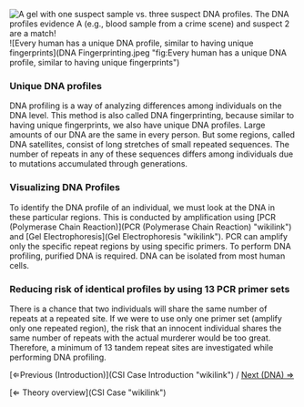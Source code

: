 ![A gel with one suspect sample vs. three suspect DNA profiles. The DNA
profiles evidence A (e.g., blood sample from a crime scene) and suspect
2 are a
match!]( suspectgel.png "fig:A gel with one suspect sample vs. three suspect DNA profiles. The DNA profiles evidence A (e.g., blood sample from a crime scene) and suspect 2 are a match!")
![Every human has a unique DNA profile, similar to having unique
fingerprints](DNA Fingerprinting.jpeg "fig:Every human has a unique DNA profile, similar to having unique fingerprints")

### Unique DNA profiles

DNA profiling is a way of analyzing differences among individuals on the
DNA level. This method is also called DNA fingerprinting, because
similar to having unique fingerprints, we also have unique DNA profiles.
Large amounts of our DNA are the same in every person. But some regions,
called DNA satellites, consist of long stretches of small repeated
sequences. The number of repeats in any of these sequences differs among
individuals due to mutations accumulated through generations.

### Visualizing DNA Profiles

To identify the DNA profile of an individual, we must look at the DNA in
these particular regions. This is conducted by amplification using [PCR
(Polymerase Chain Reaction)](PCR (Polymerase Chain Reaction) "wikilink")
and [Gel Electrophoresis](Gel Electrophoresis "wikilink"). PCR can
amplify only the specific repeat regions by using specific primers. To
perform DNA profiling, purified DNA is required. DNA can be isolated
from most human cells.

### Reducing risk of identical profiles by using 13 PCR primer sets

There is a chance that two individuals will share the same number of
repeats at a repeated site. If we were to use only one primer set
(amplify only one repeated region), the risk that an innocent individual
shares the same number of repeats with the actual murderer would be too
great. Therefore, a minimum of 13 tandem repeat sites are investigated
while performing DNA profiling.

[⇐Previous (Introduction)](CSI Case Introduction "wikilink") / [Next
(DNA) ⇒](DNA "wikilink")

[⇐ Theory overview](CSI Case "wikilink")

